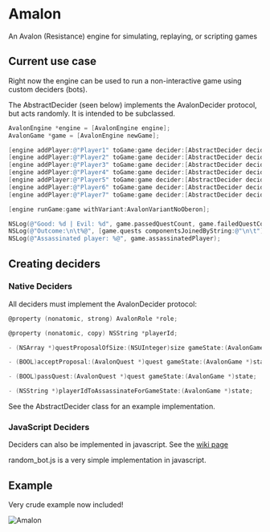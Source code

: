 Amalon
======

An Avalon (Resistance) engine for simulating, replaying, or scripting games

## Current use case

Right now the engine can be used to run a non-interactive game using custom deciders (bots).

The AbstractDecider (seen below) implements the AvalonDecider protocol, but acts randomly.  It is intended to be subclassed.

```objective-c
AvalonEngine *engine = [AvalonEngine engine];
AvalonGame *game = [AvalonEngine newGame];

[engine addPlayer:@"Player1" toGame:game decider:[AbstractDecider deciderWithId:@"Player1"]];
[engine addPlayer:@"Player2" toGame:game decider:[AbstractDecider deciderWithId:@"Player2"]];
[engine addPlayer:@"Player3" toGame:game decider:[AbstractDecider deciderWithId:@"Player3"]];
[engine addPlayer:@"Player4" toGame:game decider:[AbstractDecider deciderWithId:@"Player4"]];
[engine addPlayer:@"Player5" toGame:game decider:[AbstractDecider deciderWithId:@"Player5"]];
[engine addPlayer:@"Player6" toGame:game decider:[AbstractDecider deciderWithId:@"Player6"]];
[engine addPlayer:@"Player7" toGame:game decider:[AbstractDecider deciderWithId:@"Player7"]];

[engine runGame:game withVariant:AvalonVariantNoOberon];

NSLog(@"Good: %d | Evil: %d", game.passedQuestCount, game.failedQuestCount);
NSLog(@"Outcome:\n\t%@", [game.quests componentsJoinedByString:@"\n\t"]);
NSLog(@"Assassinated player: %@", game.assassinatedPlayer);
```

## Creating deciders

### Native Deciders

All deciders must implement the AvalonDecider protocol:

```objective-c
@property (nonatomic, strong) AvalonRole *role;

@property (nonatomic, copy) NSString *playerId;

- (NSArray *)questProposalOfSize:(NSUInteger)size gameState:(AvalonGame *)state;

- (BOOL)acceptProposal:(AvalonQuest *)quest gameState:(AvalonGame *)state;

- (BOOL)passQuest:(AvalonQuest *)quest gameState:(AvalonGame *)state;

- (NSString *)playerIdToAssassinateForGameState:(AvalonGame *)state;
```

See the AbstractDecider class for an example implementation.

### JavaScript Deciders

Deciders can also be implemented in javascript.  See the [wiki page](https://github.com/TokenGnome/Amalon/wiki/Using-JavaScript-for-Deciders)

random_bot.js is a very simple implementation in javascript.

## Example

Very crude example now included!

<img src="https://dl.dropboxusercontent.com/u/10407794/amalon.PNG" alt="Amalon" title="Amalon">